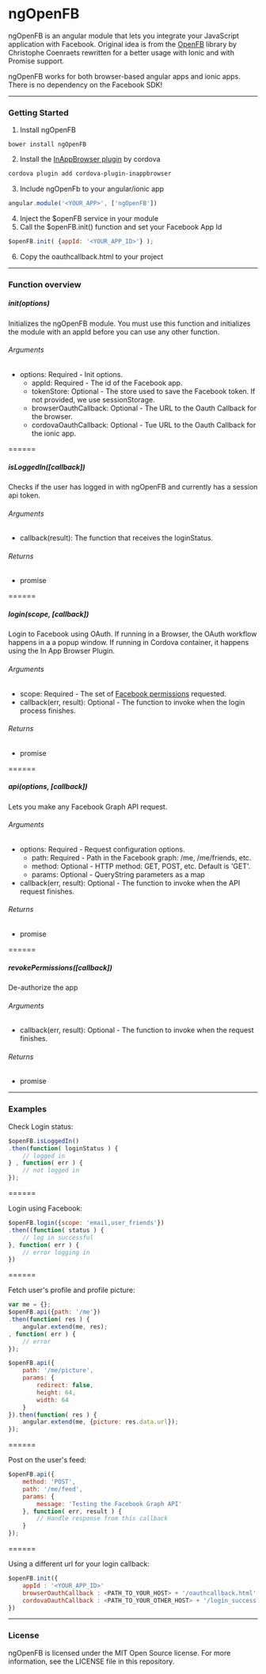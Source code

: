 # ngOpenFB #

ngOpenFB is an angular module that lets you integrate your JavaScript application with Facebook. Original idea is from the [OpenFB](https://github.com/ccoenraets/OpenFB) library by Christophe Coenraets rewritten for a better usage with Ionic and with Promise support.

ngOpenFB works for both browser-based angular apps and ionic apps. There is no dependency on the Facebook SDK!

------

### Getting Started ###

1. Install ngOpenFB
  ```
  bower install ngOpenFB
  ```

2. Install the [InAppBrowser plugin](https://github.com/apache/cordova-plugin-inappbrowser) by cordova 
  ```bash
  cordova plugin add cordova-plugin-inappbrowser
  ```

3. Include ngOpenFb to your angular/ionic app
  ```javascript
  angular.module('<YOUR_APP>', ['ngOpenFB'])
  ```

4. Inject the $openFB service in your module
5. Call the $openFB.init() function and set your Facebook App Id
  ```javascript
  $openFB.init( {appId: '<YOUR_APP_ID>'} );
  ```

6. Copy the oauthcallback.html to your project

------

### Function overview ###

##### init(options)
Initializes the ngOpenFB module. You must use this function and initializes the module with an appId before you can use any other function.

###### Arguments
* options: Required - Init options.
  * appId: Required - The id of the Facebook app.
  * tokenStore: Optional - The store used to save the Facebook token. If not provided, we use sessionStorage.
  * browserOauthCallback: Optional - The URL to the Oauth Callback for the browser.
  * cordovaOauthCallback: Optional - Tue URL to the Oauth Callback for the ionic app.

======

##### isLoggedIn([callback])
Checks if the user has logged in with ngOpenFB and currently has a session api token.

###### Arguments
* callback(result): The function that receives the loginStatus.

###### Returns
* promise

======

##### login(scope, [callback])
Login to Facebook using OAuth. If running in a Browser, the OAuth workflow happens in a a popup window. If running in Cordova container, it happens using the In App Browser Plugin.

###### Arguments
* scope: Required - The set of [Facebook permissions](https://developers.facebook.com/docs/facebook-login/permissions/v2.3) requested.
* callback(err, result): Optional - The function to invoke when the login process finishes.

###### Returns
* promise

======

##### api(options, [callback])
Lets you make any Facebook Graph API request.

###### Arguments
* options: Required - Request configuration options.
  * path: Required - Path in the Facebook graph: /me, /me/friends, etc.
  * method: Optional - HTTP method: GET, POST, etc. Default is 'GET'.
  * params: Optional - QueryString parameters as a map
* callback(err, result): Optional - The function to invoke when the API request finishes.

###### Returns
* promise

======

##### revokePermissions([callback])
De-authorize the app

###### Arguments
* callback(err, result): Optional - The function to invoke when the request finishes.

###### Returns
* promise

------

### Examples ###

Check Login status:
```javascript
$openFB.isLoggedIn()
.then(function( loginStatus ) {
    // logged in
} , function( err ) {
    // not logged in
});
```

======

Login using Facebook:
```javascript
$openFB.login({scope: 'email,user_friends'})
.then((function( status ) {
    // log in successful
}, function( err ) {
    // error logging in
})
```

======

Fetch user's profile and profile picture:
```javascript
var me = {};
$openFB.api({path: '/me'})
.then(function( res ) {
    angular.extend(me, res);
, function( err ) {
    // error
});

$openFB.api({
    path: '/me/picture',
    params: {
        redirect: false,
        height: 64,
        width: 64
    }
}).then(function( res ) {
    angular.extend(me, {picture: res.data.url});
});
```

======

Post on the user's feed:
```javascript
$openFB.api({
    method: 'POST',
    path: '/me/feed',
    params: {
        message: 'Testing the Facebook Graph API'
    }, function( err, result ) {
        // Handle response from this callback
    }
});
```

======

Using a different url for your login callback:
```javascript
$openFB.init({
    appId : '<YOUR_APP_ID>'
    browserOauthCallback : <PATH_TO_YOUR_HOST> + '/oauthcallback.html'
    cordovaOauthCallback : <PATH_TO_YOUR_OTHER_HOST> + '/login_success.html'
})
```

------

### License ###
ngOpenFB is licensed under the MIT Open Source license. For more information, see the LICENSE file in this repository.



